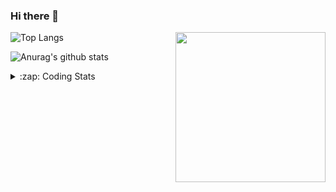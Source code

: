 ### Hi there 👋

<!--
**tao8687/tao8687** is a ✨ _special_ ✨ repository because its `README.md` (this file) appears on your GitHub profile.

Here are some ideas to get you started:

- 🔭 I’m currently working on ...
- 🌱 I’m currently learning ...
- 👯 I’m looking to collaborate on ...
- 🤔 I’m looking for help with ...
- 💬 Ask me about ...
- 📫 How to reach me: ...
- 😄 Pronouns: ...
- ⚡ Fun fact: ...
-->

<img align='right' src="https://media.giphy.com/media/M9gbBd9nbDrOTu1Mqx/giphy.gif" width="240">

  
![Top Langs](https://github-readme-stats.vercel.app/api/top-langs/?username=tao8687&layout=compact&title_color=23238E&text_color=A67D3D)

![Anurag's github stats](https://github-readme-stats.vercel.app/api?username=tao8687&show_icons=true&&text_color=A67D3D&title_color=23238E&show_icons=false&count_private=true&hide=stars)

<details>
  <summary>:zap: Coding Stats</summary>
  <br>
    
<!--START_SECTION:waka-->

```txt
From: 07 July 2024 - To: 14 July 2024

C++        13 hrs 45 mins  ███████████████▓░░░░░░░░░   62.90 %
Other      1 hr 58 mins    ██▒░░░░░░░░░░░░░░░░░░░░░░   09.01 %
Markdown   1 hr 27 mins    █▓░░░░░░░░░░░░░░░░░░░░░░░   06.65 %
Python     1 hr 13 mins    █▒░░░░░░░░░░░░░░░░░░░░░░░   05.58 %
CMake      1 hr 11 mins    █▒░░░░░░░░░░░░░░░░░░░░░░░   05.45 %
```

<!--END_SECTION:waka-->
</details>
